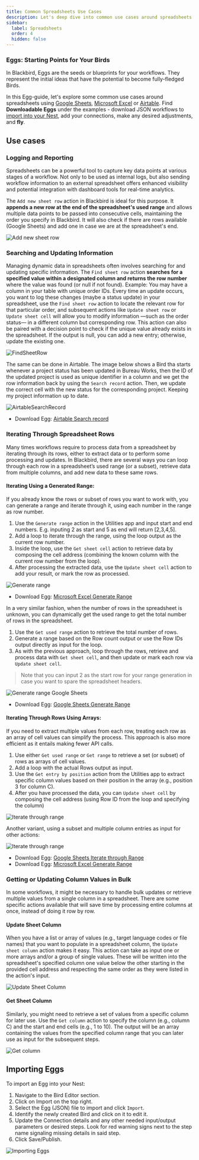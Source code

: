 ```yaml
---
title: Common Spreadsheets Use Cases
description: Let's deep dive into common use cases around spreadsheets
sidebar:
  label: Spreadsheets
  order: 4
  hidden: false
---
```


### Eggs: Starting Points for Your Birds

In Blackbird, Eggs are the seeds or blueprints for your workflows. They represent the initial ideas that have the potential to become fully-fledged Birds.

In this Egg-guide, let's explore some common use cases around spreadsheets using [Google Sheets](https://docs.blackbird.io/apps/google-sheets/), [Microsoft Excel](https://docs.blackbird.io/apps/microsoft-excel/) or [Airtable](https://docs.blackbird.io/apps/airtable/). Find **Downloadable Eggs** under the examples - download JSON workflows to [import into your Nest](https://docs.blackbird.io/eggs/spreadsheets/#importing-eggs), add your connections, make any desired adjustments, and **fly**.

## Use cases

### Logging and Reporting

Spreadsheets can be a powerful tool to capture key data points at various stages of a workflow. Not only to be used as internal logs, but also sending workflow information to an external spreadsheet offers enhanced visibility and potential integration with dashboard tools for real-time analytics.

The `Add new sheet row` action in Blackbird is ideal for this purpose. It **appends a new row at the end of the spreadsheet's used range** and allows multiple data points to be passed into consecutive cells, maintaining the order you specify in Blackbird. It will also check if there are rows available (Google Sheets) and add one in case we are at the spreadsheet's end. 

![Add new sheet row](../../../assets/docs/eggs/AddNewSheetRow.png)

### Searching and Updating Information

Managing dynamic data in spreadsheets often involves searching for and updating specific information. The `Find sheet row` action **searches for a specified value within a designated column and returns the row number** where the value was found (or null if not found).
Example: You may have a column in your table with unique order IDs. Every time an update occurs, you want to log these changes (maybe a status update) in your spreadsheet, use the `Find sheet row` action to locate the relevant row for that particular order, and subsequent actions like `Update sheet row` or `Update sheet cell` will allow you to modify information —such as the order status— in a different column but corresponding row.
This action can also be paired with a decision point to check if the unique value already exists in the spreadsheet. If the output is null, you can add a new entry; otherwise, update the existing one.

![FindSheetRow](../../../assets/docs/eggs/FindSheetRow.png)

The same can be done in Airtable. The image below shows a Bird tha starts whenever a project status has been updated in Bureau Works, then the ID of the updated project is used as unique identifier in a column and we get the row information back by using the `Search record` action. Then, we update the correct cell with the new status for the corresponding project. Keeping my project information up to date. 

![AirtableSearchRecord](../../../assets/docs/eggs/AirtableSearchRecord.png)

- Download Egg: <a href="https://docs.blackbird.io/downloads/Bureau_Works_to_Airtable.json" download>Airtable Search record</a>

### Iterating Through Spreadsheet Rows

Many times workflows require to process data from a spreadsheet by iterating through its rows, either to extract data or to perform some processing and updates. In Blackbird, there are several ways you can loop through each row in a spreadsheet’s used range (or a subset), retrieve data from multiple columns, and add new data to these same rows.

#### Iterating Using a Generated Range:
If you already know the rows or subset of rows you want to work with, you can generate a range and iterate through it, using each number in the range as row number. 
1. Use the `Generate range` action in the Utilities app and input start and end numbers. E.g. inputing 2 as start and 5 as end will return [2,3,4,5].
2. Add a loop to iterate through the range, using the loop output as the current row number.
3. Inside the loop, use the `Get sheet cell` action to retrieve data by composing the cell address (combining the known column with the current row number from the loop).
4. After processing the extracted data, use the `Update sheet cell` action to add your result, or mark the row as processed.

![Generate range](../../../assets/docs/eggs/GenerateRange.png)

- Download Egg: <a href="https://docs.blackbird.io/downloads/excel_generate_range.json" download>Microsoft Excel Generate Range</a>

In a very similar fashion, when the number of rows in the spreadsheet is unknown, you can dynamically get the used range to get the total number of rows in the spreadsheet.

1. Use the `Get used range` action to retrieve the total number of rows.
2. Generate a range based on the Row count output or use the Row IDs output directly as input for the loop.
3. As with the previous approach, loop through the rows, retrieve and process data with `Get sheet cell`, and then update or mark each row via `Update sheet cell`.

> Note that you can input 2 as the start row for your range generation in case you want to spare the spreadsheet headers.

![Generate range Google Sheets](../../../assets/docs/eggs/GenerateRange2.png)

- Download Egg: <a href="https://docs.blackbird.io/downloads/google_sheets_generate_range.json" download>Google Sheets Generate Range</a>

#### Iterating Through Rows Using Arrays:
If you need to extract multiple values from each row, treating each row as an array of cell values can simplify the process. This approach is also more efficient as it entails making fewer API calls. 

1. Use either `Get used range` or `Get range` to retrieve a set (or subset) of rows as arrays of cell values.
2. Add a loop with the actual Rows output as input.
3. Use the `Get entry by position` action from the Utilities app to extract specific column values based on their position in the array (e.g., position 3 for column C).
4. After you have processed the data, you can `Update sheet cell` by composing the cell address (using Row ID from the loop and specifying the column)

![Iterate through range](../../../assets/docs/eggs/IterateThroughRangeSheets.png)

Another variant, using a subset and multiple column entries as input for other actions:

![Iterate through range](../../../assets/docs/eggs/IterateThroughRangeExcel.png)

- Download Egg: <a href="https://docs.blackbird.io/downloads/google_sheets_iterate_through_range.json" download>Google Sheets Iterate through Range</a>
- Download Egg: <a href="https://docs.blackbird.io/downloads/microsoft_excel_iterate_through_range.json.json" download>Microsoft Excel Generate Range</a>

### Getting or Updating Column Values in Bulk
In some workflows, it might be necessary to handle bulk updates or retrieve multiple values from a single column in a spreadsheet. There are some specific actions available that will save time by processing entire columns at once, instead of doing it row by row.

#### Update Sheet Column
When you have a list or array of values (e.g., target language codes or file names) that you want to populate in a spreadsheet column, the `Update sheet column` action makes it easy. This action can take as input one or more arrays and/or a group of single values. These will be written into the spreadsheet's specified column one value below the other starting in the provided cell address and respecting the same order as they were listed in the action's input.

![Update Sheet Column](../../../assets/docs/eggs/Update-sheet-column.png)

#### Get Sheet Column

Similarly, you might need to retrieve a set of values from a specific column for later use. Use the `Get column` action to specify the column (e.g., column C) and the start and end cells (e.g., 1 to 10). The output will be an array containing the values from the specified column range that you can later use as input for the subsequent steps.

![Get column](../../../assets/docs/eggs/GetColumn.png)

## Importing Eggs

To import an Egg into your Nest:

1. Navigate to the Bird Editor section.
2. Click on Import on the top right.
3. Select the Egg (JSON) file to import and click `Import`.
4. Identify the newly created Bird and click on it to edit it.
5. Update the Connection details and any other needed input/output parameters or desired steps. Look for red warning signs next to the step name signaling missing details in said step.
6. Click Save/Publish.

![Importing Eggs](../../../assets/docs/eggs/ImportEggs.gif)
